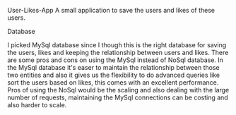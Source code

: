 User-Likes-App
A small application to save the users and likes of these users.

Database

I picked MySql database since I though this is the right database for saving the users, likes and keeping the relationship between users and likes. There are some pros and cons on using the MySql instead of NoSql database. In the MySql database it's easer to maintain the relationship between those two entities and also it gives us the flexibility to do advanced queries like sort the users based on likes, this comes with an excellent performance. Pros of using the NoSql would be the scaling and also dealing with the large number of requests, maintaining the MySql connections can be costing and also harder to scale.
